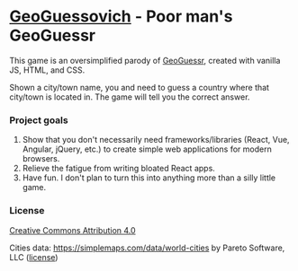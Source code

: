 # [GeoGuessovich](https://scriptin.github.io/geoguessovich/) - Poor man's GeoGuessr

This game is an oversimplified parody of [GeoGuessr](https://www.geoguessr.com/), created with vanilla JS, HTML, and CSS.

Shown a city/town name, you and need to guess a country where that city/town is located in.
The game will tell you the correct answer.

### Project goals

1. Show that you don't necessarily need frameworks/libraries 
   (React, Vue, Angular, jQuery, etc.) to create 
   simple web applications for modern browsers.
2. Relieve the fatigue from writing bloated React apps.
3. Have fun. I don't plan to turn this into anything more than a silly little game.

### License

[Creative Commons Attribution 4.0](https://creativecommons.org/licenses/by/4.0/)

Cities data: <https://simplemaps.com/data/world-cities> by Pareto Software, LLC ([license](https://simplemaps.com/data/license))